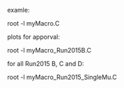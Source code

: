 examle:

root -l myMacro.C

plots for apporval:

root -l myMacro_Run2015B.C

for all Run2015 B, C and D:

root -l myMacro_Run2015_SingleMu.C
